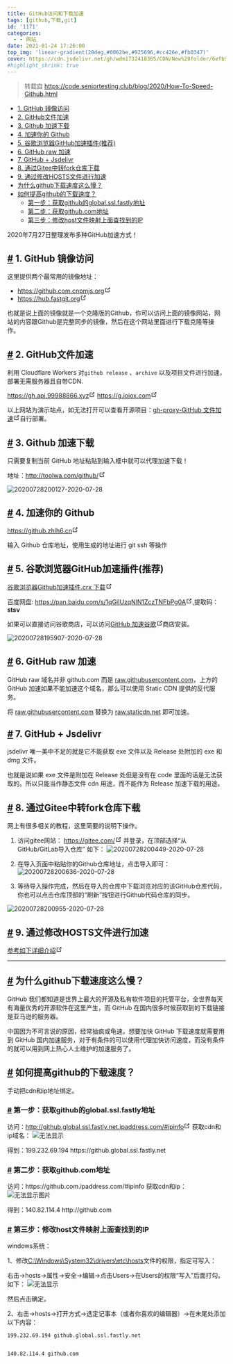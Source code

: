 ```yaml
---
title: GitHub访问和下载加速
tags: [github,下载,git]
id: '1171'
categories:
  - - 网站
date: 2021-01-24 17:26:00
top_img: 'linear-gradient(20deg,#0062be,#925696,#cc426e,#fb0347)'
cover: https://cdn.jsdelivr.net/gh/wdm1732418365/CDN/New%20folder/6efb9bc5d143-article-190612-github-body-text.jpg
#highlight_shrink: true
---
```


>转载自 https://code.seniortesting.club/blog/2020/How-To-Speed-Github.html

<div class="theme-default-content content__default"><div class="adswrapper"> <ins data-ad-format="fluid" data-ad-client="ca-pub-7896241439960975" data-ad-slot="7356547972" data-ad-test="" data-full-width-responsive="true" data-ad-layout="in-article" class="adsbygoogle" style="display: block; text-align: center;"></ins> <!----> <script src="https://pagead2.googlesyndication.com/pagead/js/adsbygoogle.js" type="text/javascript"></script><script type="text/javascript">
    (adsbygoogle = window.adsbygoogle || []).push({});
  </script></div> <p></p><div class="table-of-contents"><ul><li><a href="#_1-github-镜像访问">1. GitHub 镜像访问</a></li><li><a href="#_2-github文件加速">2. GitHub文件加速</a></li><li><a href="#_3-github-加速下载">3. Github 加速下载</a></li><li><a href="#_4-加速你的-github">4. 加速你的 Github</a></li><li><a href="#_5-谷歌浏览器github加速插件-推荐">5. 谷歌浏览器GitHub加速插件(推荐)</a></li><li><a href="#_6-github-raw-加速">6. GitHub raw 加速</a></li><li><a href="#_7-github-jsdelivr">7. GitHub + Jsdelivr</a></li><li><a href="#_8-通过gitee中转fork仓库下载">8. 通过Gitee中转fork仓库下载</a></li><li><a href="#_9-通过修改hosts文件进行加速">9. 通过修改HOSTS文件进行加速</a></li><li><a href="#为什么github下载速度这么慢？">为什么github下载速度这么慢？</a></li><li><a href="#如何提高github的下载速度？">如何提高github的下载速度？</a><ul><li><a href="#第一步：获取github的global-ssl-fastly地址">第一步：获取github的global.ssl.fastly地址</a></li><li><a href="#第二步：获取github-com地址">第二步：获取github.com地址</a></li><li><a href="#第三步：修改host文件映射上面查找到的ip">第三步：修改host文件映射上面查找到的IP</a></li></ul></li></ul></div><p></p> <p>2020年7月27日整理发布多种GitHub加速方式！</p> <h2 id="_1-github-镜像访问"><a href="#_1-github-镜像访问" class="header-anchor">#</a> 1. GitHub 镜像访问</h2> <p>这里提供两个最常用的镜像地址：</p> <ul><li><a href="https://github.com.cnpmjs.org" target="_blank" rel="noopener noreferrer">https://github.com.cnpmjs.org<svg xmlns="http://www.w3.org/2000/svg" aria-hidden="true" x="0px" y="0px" viewBox="0 0 100 100" width="15" height="15" class="icon outbound"><path fill="currentColor" d="M18.8,85.1h56l0,0c2.2,0,4-1.8,4-4v-32h-8v28h-48v-48h28v-8h-32l0,0c-2.2,0-4,1.8-4,4v56C14.8,83.3,16.6,85.1,18.8,85.1z"></path> <polygon fill="currentColor" points="45.7,48.7 51.3,54.3 77.2,28.5 77.2,37.2 85.2,37.2 85.2,14.9 62.8,14.9 62.8,22.9 71.5,22.9"></polygon></svg></a></li> <li><a href="https://hub.fastgit.org" target="_blank" rel="noopener noreferrer">https://hub.fastgit.org<svg xmlns="http://www.w3.org/2000/svg" aria-hidden="true" x="0px" y="0px" viewBox="0 0 100 100" width="15" height="15" class="icon outbound"><path fill="currentColor" d="M18.8,85.1h56l0,0c2.2,0,4-1.8,4-4v-32h-8v28h-48v-48h28v-8h-32l0,0c-2.2,0-4,1.8-4,4v56C14.8,83.3,16.6,85.1,18.8,85.1z"></path> <polygon fill="currentColor" points="45.7,48.7 51.3,54.3 77.2,28.5 77.2,37.2 85.2,37.2 85.2,14.9 62.8,14.9 62.8,22.9 71.5,22.9"></polygon></svg></a></li></ul> <p>也就是说上面的镜像就是一个克隆版的Github，你可以访问上面的镜像网站，网站的内容跟Github是完整同步的镜像，然后在这个网站里面进行下载克隆等操作。</p> <h2 id="_2-github文件加速"><a href="#_2-github文件加速" class="header-anchor">#</a> 2. GitHub文件加速</h2> <p>利用 Cloudflare Workers 对<code>github release</code> 、<code>archive</code> 以及项目文件进行加速，部署无需服务器且自带CDN.</p> <p><a href="https://gh.api.99988866.xyz" target="_blank" rel="noopener noreferrer">https://gh.api.99988866.xyz<svg xmlns="http://www.w3.org/2000/svg" aria-hidden="true" x="0px" y="0px" viewBox="0 0 100 100" width="15" height="15" class="icon outbound"><path fill="currentColor" d="M18.8,85.1h56l0,0c2.2,0,4-1.8,4-4v-32h-8v28h-48v-48h28v-8h-32l0,0c-2.2,0-4,1.8-4,4v56C14.8,83.3,16.6,85.1,18.8,85.1z"></path> <polygon fill="currentColor" points="45.7,48.7 51.3,54.3 77.2,28.5 77.2,37.2 85.2,37.2 85.2,14.9 62.8,14.9 62.8,22.9 71.5,22.9"></polygon></svg></a> <a href="https://g.ioiox.com" target="_blank" rel="noopener noreferrer">https://g.ioiox.com<svg xmlns="http://www.w3.org/2000/svg" aria-hidden="true" x="0px" y="0px" viewBox="0 0 100 100" width="15" height="15" class="icon outbound"><path fill="currentColor" d="M18.8,85.1h56l0,0c2.2,0,4-1.8,4-4v-32h-8v28h-48v-48h28v-8h-32l0,0c-2.2,0-4,1.8-4,4v56C14.8,83.3,16.6,85.1,18.8,85.1z"></path> <polygon fill="currentColor" points="45.7,48.7 51.3,54.3 77.2,28.5 77.2,37.2 85.2,37.2 85.2,14.9 62.8,14.9 62.8,22.9 71.5,22.9"></polygon></svg></a></p> <p>以上网站为演示站点，如无法打开可以查看开源项目：<a href="https://hunsh.net/archives/23/" target="_blank" rel="noopener noreferrer">gh-proxy-GitHub 文件加速<svg xmlns="http://www.w3.org/2000/svg" aria-hidden="true" x="0px" y="0px" viewBox="0 0 100 100" width="15" height="15" class="icon outbound"><path fill="currentColor" d="M18.8,85.1h56l0,0c2.2,0,4-1.8,4-4v-32h-8v28h-48v-48h28v-8h-32l0,0c-2.2,0-4,1.8-4,4v56C14.8,83.3,16.6,85.1,18.8,85.1z"></path> <polygon fill="currentColor" points="45.7,48.7 51.3,54.3 77.2,28.5 77.2,37.2 85.2,37.2 85.2,14.9 62.8,14.9 62.8,22.9 71.5,22.9"></polygon></svg></a>自行部署。</p> <h2 id="_3-github-加速下载"><a href="#_3-github-加速下载" class="header-anchor">#</a> 3. Github 加速下载</h2> <p>只需要复制当前 GitHub 地址粘贴到输入框中就可以代理加速下载！</p> <p>地址：<a href="http://toolwa.com/github/" target="_blank" rel="noopener noreferrer">http://toolwa.com/github/<svg xmlns="http://www.w3.org/2000/svg" aria-hidden="true" x="0px" y="0px" viewBox="0 0 100 100" width="15" height="15" class="icon outbound"><path fill="currentColor" d="M18.8,85.1h56l0,0c2.2,0,4-1.8,4-4v-32h-8v28h-48v-48h28v-8h-32l0,0c-2.2,0-4,1.8-4,4v56C14.8,83.3,16.6,85.1,18.8,85.1z"></path> <polygon fill="currentColor" points="45.7,48.7 51.3,54.3 77.2,28.5 77.2,37.2 85.2,37.2 85.2,14.9 62.8,14.9 62.8,22.9 71.5,22.9"></polygon></svg></a></p> <p><img src="https://raw.githubusercontent.com/alterhu2020/StorageHub/master/img/20200728200127-2020-07-28.png" alt="20200728200127-2020-07-28"></p> <h2 id="_4-加速你的-github"><a href="#_4-加速你的-github" class="header-anchor">#</a> 4. 加速你的 Github</h2> <p><a href="https://github.zhlh6.cn" target="_blank" rel="noopener noreferrer">https://github.zhlh6.cn<svg xmlns="http://www.w3.org/2000/svg" aria-hidden="true" x="0px" y="0px" viewBox="0 0 100 100" width="15" height="15" class="icon outbound"><path fill="currentColor" d="M18.8,85.1h56l0,0c2.2,0,4-1.8,4-4v-32h-8v28h-48v-48h28v-8h-32l0,0c-2.2,0-4,1.8-4,4v56C14.8,83.3,16.6,85.1,18.8,85.1z"></path> <polygon fill="currentColor" points="45.7,48.7 51.3,54.3 77.2,28.5 77.2,37.2 85.2,37.2 85.2,14.9 62.8,14.9 62.8,22.9 71.5,22.9"></polygon></svg></a></p> <p>输入 Github 仓库地址，使用生成的地址进行 git ssh 等操作</p> <h2 id="_5-谷歌浏览器github加速插件-推荐"><a href="#_5-谷歌浏览器github加速插件-推荐" class="header-anchor">#</a> 5. 谷歌浏览器GitHub加速插件(推荐)</h2> <p><a href="https://chrome.google.com/webstore/detail/github%E5%8A%A0%E9%80%9F/mfnkflidjnladnkldfonnaicljppahpg/related?hl=zh-CN" target="_blank" rel="noopener noreferrer"> 谷歌浏览器Github加速插件.crx 下载<svg xmlns="http://www.w3.org/2000/svg" aria-hidden="true" x="0px" y="0px" viewBox="0 0 100 100" width="15" height="15" class="icon outbound"><path fill="currentColor" d="M18.8,85.1h56l0,0c2.2,0,4-1.8,4-4v-32h-8v28h-48v-48h28v-8h-32l0,0c-2.2,0-4,1.8-4,4v56C14.8,83.3,16.6,85.1,18.8,85.1z"></path> <polygon fill="currentColor" points="45.7,48.7 51.3,54.3 77.2,28.5 77.2,37.2 85.2,37.2 85.2,14.9 62.8,14.9 62.8,22.9 71.5,22.9"></polygon></svg></a></p> <p>百度网盘: <a href="https://pan.baidu.com/s/1qGiIUzqNlN1ZczTNFbPg0A" target="_blank" rel="noopener noreferrer">https://pan.baidu.com/s/1qGiIUzqNlN1ZczTNFbPg0A<svg xmlns="http://www.w3.org/2000/svg" aria-hidden="true" x="0px" y="0px" viewBox="0 0 100 100" width="15" height="15" class="icon outbound"><path fill="currentColor" d="M18.8,85.1h56l0,0c2.2,0,4-1.8,4-4v-32h-8v28h-48v-48h28v-8h-32l0,0c-2.2,0-4,1.8-4,4v56C14.8,83.3,16.6,85.1,18.8,85.1z"></path> <polygon fill="currentColor" points="45.7,48.7 51.3,54.3 77.2,28.5 77.2,37.2 85.2,37.2 85.2,14.9 62.8,14.9 62.8,22.9 71.5,22.9"></polygon></svg></a>,提取码：<strong>stsv</strong></p> <p>如果可以直接访问谷歌商店，可以访问<a href="https://chrome.google.com/webstore/detail/github%E5%8A%A0%E9%80%9F/mfnkflidjnladnkldfonnaicljppahpg" target="_blank" rel="noopener noreferrer">GitHub 加速谷歌<svg xmlns="http://www.w3.org/2000/svg" aria-hidden="true" x="0px" y="0px" viewBox="0 0 100 100" width="15" height="15" class="icon outbound"><path fill="currentColor" d="M18.8,85.1h56l0,0c2.2,0,4-1.8,4-4v-32h-8v28h-48v-48h28v-8h-32l0,0c-2.2,0-4,1.8-4,4v56C14.8,83.3,16.6,85.1,18.8,85.1z"></path> <polygon fill="currentColor" points="45.7,48.7 51.3,54.3 77.2,28.5 77.2,37.2 85.2,37.2 85.2,14.9 62.8,14.9 62.8,22.9 71.5,22.9"></polygon></svg></a>商店安装。</p> <p><img src="https://raw.githubusercontent.com/alterhu2020/StorageHub/master/img/20200728195907-2020-07-28.png" alt="20200728195907-2020-07-28"></p> <div class="adswrapper"> <ins data-ad-format="fluid" data-ad-client="ca-pub-1893384651266286" data-ad-slot="7727965566" data-ad-test="" data-full-width-responsive="true" data-ad-layout="in-article" class="adsbygoogle" style="display: block; text-align: center;"></ins> <!----> <script type="text/javascript">
    (adsbygoogle = window.adsbygoogle || []).push({});
  </script></div> <h2 id="_6-github-raw-加速"><a href="#_6-github-raw-加速" class="header-anchor">#</a> 6. GitHub raw 加速</h2> <p>GitHub raw 域名并非 github.com 而是 <a href="raw.githubusercontent.com">raw.githubusercontent.com</a>，上方的 GitHub 加速如果不能加速这个域名，那么可以使用 Static CDN 提供的反代服务。</p> <p>将 <a href="raw.githubusercontent.com">raw.githubusercontent.com</a> 替换为 <a href="raw.staticdn.net">raw.staticdn.net</a> 即可加速。</p> <h2 id="_7-github-jsdelivr"><a href="#_7-github-jsdelivr" class="header-anchor">#</a> 7. GitHub + Jsdelivr</h2> <p>jsdelivr 唯一美中不足的就是它不能获取 exe 文件以及 Release 处附加的 exe 和 dmg 文件。</p> <p>也就是说如果 exe 文件是附加在 Release 处但是没有在 code 里面的话是无法获取的。所以只能当作静态文件 cdn 用途，而不能作为 Release 加速下载的用途。</p> <h2 id="_8-通过gitee中转fork仓库下载"><a href="#_8-通过gitee中转fork仓库下载" class="header-anchor">#</a> 8. 通过Gitee中转fork仓库下载</h2> <p>网上有很多相关的教程，这里简要的说明下操作。</p> <ol><li><p>访问gitee网站： <a href="https://gitee.com/" target="_blank" rel="noopener noreferrer">https://gitee.com/<svg xmlns="http://www.w3.org/2000/svg" aria-hidden="true" x="0px" y="0px" viewBox="0 0 100 100" width="15" height="15" class="icon outbound"><path fill="currentColor" d="M18.8,85.1h56l0,0c2.2,0,4-1.8,4-4v-32h-8v28h-48v-48h28v-8h-32l0,0c-2.2,0-4,1.8-4,4v56C14.8,83.3,16.6,85.1,18.8,85.1z"></path> <polygon fill="currentColor" points="45.7,48.7 51.3,54.3 77.2,28.5 77.2,37.2 85.2,37.2 85.2,14.9 62.8,14.9 62.8,22.9 71.5,22.9"></polygon></svg></a> 并登录，在顶部选择“从GitHub/GitLab导入仓库”
如下：
<img src="https://raw.githubusercontent.com/alterhu2020/StorageHub/master/img/20200728200449-2020-07-28.png" alt="20200728200449-2020-07-28"></p></li> <li><p>在导入页面中粘贴你的Github仓库地址，点击导入即可：
<img src="https://raw.githubusercontent.com/alterhu2020/StorageHub/master/img/20200728200636-2020-07-28.png" alt="20200728200636-2020-07-28"></p></li> <li><p>等待导入操作完成，然后在导入的仓库中下载浏览对应的该GitHub仓库代码，你也可以点击仓库顶部的“刷新”按钮进行Github代码仓库的同步。</p></li></ol> <p><img src="https://raw.githubusercontent.com/alterhu2020/StorageHub/master/img/20200728200955-2020-07-28.png" alt="20200728200955-2020-07-28"></p> <h2 id="_9-通过修改hosts文件进行加速"><a href="#_9-通过修改hosts文件进行加速" class="header-anchor">#</a> 9. 通过修改HOSTS文件进行加速</h2> <p><a href="https://code.seniortesting.club/blog/2020/How-To-Speed-Github.html#%E5%A6%82%E4%BD%95%E6%8F%90%E9%AB%98github%E7%9A%84%E4%B8%8B%E8%BD%BD%E9%80%9F%E5%BA%A6%EF%BC%9F" target="_blank" rel="noopener noreferrer">参考如下详细介绍<svg xmlns="http://www.w3.org/2000/svg" aria-hidden="true" x="0px" y="0px" viewBox="0 0 100 100" width="15" height="15" class="icon outbound"><path fill="currentColor" d="M18.8,85.1h56l0,0c2.2,0,4-1.8,4-4v-32h-8v28h-48v-48h28v-8h-32l0,0c-2.2,0-4,1.8-4,4v56C14.8,83.3,16.6,85.1,18.8,85.1z"></path> <polygon fill="currentColor" points="45.7,48.7 51.3,54.3 77.2,28.5 77.2,37.2 85.2,37.2 85.2,14.9 62.8,14.9 62.8,22.9 71.5,22.9"></polygon></svg></a></p> <hr> <h2 id="为什么github下载速度这么慢？"><a href="#为什么github下载速度这么慢？" class="header-anchor">#</a> 为什么github下载速度这么慢？</h2> <p>GitHub 我们都知道是世界上最大的开源及私有软件项目的托管平台，全世界每天有海量优秀的开源软件在这里产生，而 GitHub 在国内很多时候获取到的下载链接是亚马逊的服务器。</p> <p>中国因为不可言说的原因，经常抽疯或龟速。想要加快 GitHub 下载速度就需要用到 GitHub 国内加速服务，对于有条件的可以使用代理加快访问速度，而没有条件的就可以用到网上热心人士维护的加速服务了。</p> <h2 id="如何提高github的下载速度？"><a href="#如何提高github的下载速度？" class="header-anchor">#</a> 如何提高github的下载速度？</h2> <p>手动把cdn和ip地址绑定。</p> <h3 id="第一步：获取github的global-ssl-fastly地址"><a href="#第一步：获取github的global-ssl-fastly地址" class="header-anchor">#</a> 第一步：获取github的global.ssl.fastly地址</h3> <p>访问：<a href="http://github.global.ssl.fastly.net.ipaddress.com/#ipinfo" target="_blank" rel="noopener noreferrer">http://github.global.ssl.fastly.net.ipaddress.com/#ipinfo<svg xmlns="http://www.w3.org/2000/svg" aria-hidden="true" x="0px" y="0px" viewBox="0 0 100 100" width="15" height="15" class="icon outbound"><path fill="currentColor" d="M18.8,85.1h56l0,0c2.2,0,4-1.8,4-4v-32h-8v28h-48v-48h28v-8h-32l0,0c-2.2,0-4,1.8-4,4v56C14.8,83.3,16.6,85.1,18.8,85.1z"></path> <polygon fill="currentColor" points="45.7,48.7 51.3,54.3 77.2,28.5 77.2,37.2 85.2,37.2 85.2,14.9 62.8,14.9 62.8,22.9 71.5,22.9"></polygon></svg></a>
获取cdn和ip域名：
<img src="http://p1.pstatp.com/large/pgc-image/04bff14df4a24b27a3c560790365fa23" alt="无法显示"></p> <p>得到：199.232.69.194 	https://github.global.ssl.fastly.net</p> <h3 id="第二步：获取github-com地址"><a href="#第二步：获取github-com地址" class="header-anchor">#</a> 第二步：获取github.com地址</h3> <p>访问：https://github.com.ipaddress.com/#ipinfo
获取cdn和ip：
<img src="http://p1.pstatp.com/large/pgc-image/a746a0ec88294a668cd6446437021310" alt="无法显示图片"></p> <p>得到：140.82.114.4 http://github.com</p> <h3 id="第三步：修改host文件映射上面查找到的ip"><a href="#第三步：修改host文件映射上面查找到的ip" class="header-anchor">#</a> 第三步：修改host文件映射上面查找到的IP</h3> <p>windows系统：</p> <p>1、修改<a href="C:%5CWindows%5CSystem32%5Cdrivers%5Cetc%5Chosts">C:\Windows\System32\drivers\etc\hosts</a>文件的权限，指定可写入：</p> <p>右击-&gt;hosts-&gt;属性-&gt;安全-&gt;编辑-&gt;点击Users-&gt;在Users的权限“写入”后面打勾。如下：
<img src="http://p3.pstatp.com/large/pgc-image/67de012d4d5d45b4bc52873c0f3199f8" alt="无法显示"></p> <p>然后点击确定。</p> <p>2、右击-&gt;hosts-&gt;打开方式-&gt;选定记事本（或者你喜欢的编辑器）-&gt;在末尾处添加以下内容：</p> <div class="language- extra-class"><pre class="language-text"><code>199.232.69.194 github.global.ssl.fastly.net

140.82.114.4 github.com
</code></pre></div></div>
